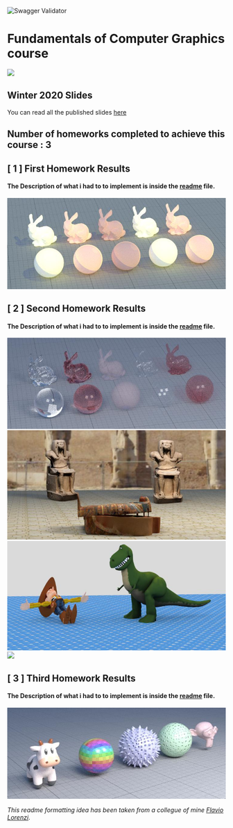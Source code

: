 
![Swagger Validator](https://img.shields.io/swagger/valid/3.0?label=Ubuntu%2016.04%20LTS&logo=Ubuntu&specUrl=https%3A%2F%2Fraw.githubusercontent.com%2FOAI%2FOpenAPI-Specification%2Fmaster%2Fexamples%2Fv2.0%2Fjson%2Fpetstore-expanded.json)

# Fundamentals of Computer Graphics course

<a href="https://www.dis.uniroma1.it/"><img src="http://www.dis.uniroma1.it/sites/default/files/marchio%20logo%20eng%20jpg.jpg" width="500"></a>

## Winter 2020 Slides
You can read all the published slides [here](./all-slides.pdf)

## Number of homeworks completed to achieve this course : 3

## [ 1 ] First Homework Results

#### The Description of what i had to to implement is inside the [readme](./homework1/readme.md) file.

![](/homework1/results/extra_points/LAMP_TOON_ON.jpg)

## [ 2 ] Second Homework Results

#### The Description of what i had to to implement is inside the [readme](./homework2/readme.md) file.

![](homework2/results/extras/REFRACTION/materials2_path_720_256.jpg)
![](homework2/results/extras/MYOS/myos_1_egypt_720s_720r.jpg)
![](homework2/results/extras/MYOS/myos_2_toystory_720s_720r.jpg)
![](homework2/results/extras/MYOS/myos_3_cyber_720s_720r.jpg.jpg)


## [ 3 ] Third Homework Results

#### The Description of what i had to to implement is inside the [readme](./homework3/readme.md) file.

![](homework3/results/my_01_surface_720_256.jpg)

_This readme formatting idea has been taken from a collegue of mine [Flavio Lorenzi](https://github.com/FlavioLorenzi)_. 

